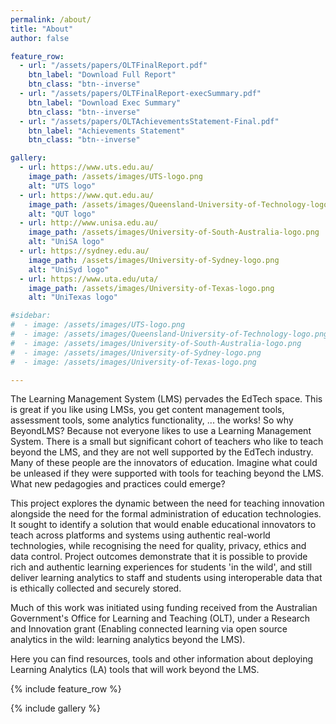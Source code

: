```yaml
---
permalink: /about/
title: "About"
author: false

feature_row:
  - url: "/assets/papers/OLTFinalReport.pdf"
    btn_label: "Download Full Report"
    btn_class: "btn--inverse"
  - url: "/assets/papers/OLTFinalReport-execSummary.pdf"
    btn_label: "Download Exec Summary"
    btn_class: "btn--inverse"
  - url: "/assets/papers/OLTAchievementsStatement-Final.pdf"
    btn_label: "Achievements Statement"
    btn_class: "btn--inverse"

gallery:
  - url: https://www.uts.edu.au/
    image_path: /assets/images/UTS-logo.png
    alt: "UTS logo"
  - url: https://www.qut.edu.au/
    image_path: /assets/images/Queensland-University-of-Technology-logo.png
    alt: "QUT logo"
  - url: http://www.unisa.edu.au/
    image_path: /assets/images/University-of-South-Australia-logo.png
    alt: "UniSA logo"
  - url: https://sydney.edu.au/
    image_path: /assets/images/University-of-Sydney-logo.png
    alt: "UniSyd logo"
  - url: https://www.uta.edu/uta/
    image_path: /assets/images/University-of-Texas-logo.png
    alt: "UniTexas logo"

#sidebar:
#  - image: /assets/images/UTS-logo.png
#  - image: /assets/images/Queensland-University-of-Technology-logo.png
#  - image: /assets/images/University-of-South-Australia-logo.png
#  - image: /assets/images/University-of-Sydney-logo.png
#  - image: /assets/images/University-of-Texas-logo.png

---
```


The Learning Management System (LMS) pervades the EdTech space. This is great if you like using LMSs, you get content management tools, assessment tools, some analytics functionality, ... the works! So why BeyondLMS? Because not everyone likes to use a Learning Management System. There is a small but significant cohort of teachers who like to teach beyond the LMS, and they are not well supported by the EdTech industry. Many of these people are the innovators of education. Imagine what could be unleased if they were supported with tools for teaching beyond the LMS. What new pedagogies and practices could emerge?

This project explores the dynamic between the need for teaching innovation alongside the need for the formal administration of education technologies. It sought to identify a solution that would enable educational innovators to teach across platforms and systems using authentic real-world technologies, while recognising the need for quality, privacy, ethics and data control. Project outcomes demonstrate that it is possible to provide rich and authentic learning experiences for students 'in the wild', and still deliver learning analytics to staff and students using interoperable data that is ethically collected and securely stored.

Much of this work was initiated using funding received from the Australian Government's Office for Learning and Teaching (OLT), under a Research and Innovation grant (Enabling connected learning via open source analytics in the wild: learning analytics beyond the LMS).

Here you can find resources, tools and other information about deploying Learning Analytics (LA) tools that will work beyond the LMS.







{% include feature_row %}

{% include gallery %}
